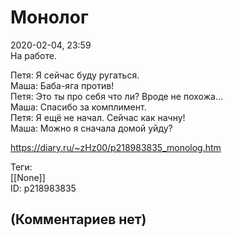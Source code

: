 Монолог
=======

  
2020-02-04, 23:59  
 На работе.   
   
 Петя: Я сейчас буду ругаться.   
 Маша: Баба-яга против!   
 Петя: Это ты про себя что ли? Вроде не похожа...   
 Маша: Спасибо за комплимент.   
 Петя: Я ещё не начал. Сейчас как начну!   
 Маша: Можно я сначала домой уйду?   
  
<https://diary.ru/~zHz00/p218983835_monolog.htm>  
  
Теги:  
[[None]]  
ID: p218983835  


(Комментариев нет)
------------------